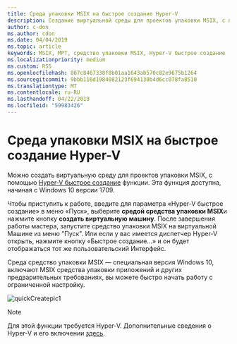 ```yaml
---
title: Среда упаковки MSIX на быстрое создание Hyper-V
description: Создание виртуальной среды для проектов упаковки MSIX, с помощью функции быстрого создания Hyper-V.
author: c-don
ms.author: cdon
ms.date: 04/04/2019
ms.topic: article
keywords: MSIX, MPT, средство упаковки MSIX, Hyper-V быстрое создание
ms.localizationpriority: medium
ms.custom: RS5
ms.openlocfilehash: 807c8467338f8b01aa1643ab570c82e9675b1264
ms.sourcegitcommit: 9bbb116d1984082123f694130b4d6cc078fa8510
ms.translationtype: MT
ms.contentlocale: ru-RU
ms.lasthandoff: 04/22/2019
ms.locfileid: "59983426"
---
```

# <a name="msix-packaging-environment-on-hyper-v-quick-create"></a>Среда упаковки MSIX на быстрое создание Hyper-V
 
Можно создать виртуальную среду для проектов упаковки MSIX, с помощью [Hyper-V быстрое создание](https://docs.microsoft.com/virtualization/hyper-v-on-windows/quick-start/quick-create-virtual-machine) функции. Эта функция доступна, начиная с Windows 10 версии 1709.

Чтобы приступить к работе, введите для параметра «Hyper-V быстрое создание» в меню «Пуск», выберите **средой средства упаковки MSIX**и нажмите кнопку **создать виртуальную машину**. После завершения работы мастера, запустите средство упаковки MSIX на виртуальной Машине из меню "Пуск". Или если у вас имеется диспетчер Hyper-V открыть, нажмите кнопку «Быстрое создание...» и он будет отображаться тот же пользовательский Интерфейс.

Среда средство упаковки MSIX — специальная версия Windows 10, включают MSIX средства упаковки приложений и других предварительных требованиях, вы можете быстро начать работу с ограниченной настройку.

![quickCreatepic1](images/quickCreatepic1.png)

> [!NOTE]
> Для этой функции требуется Hyper-V. Дополнительные сведения о Hyper-V и его включении [здесь](https://docs.microsoft.com/virtualization/hyper-v-on-windows/quick-start/enable-hyper-v).

